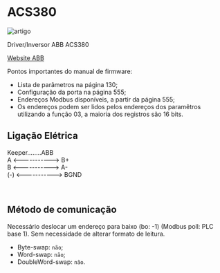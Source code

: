 # ACS380

![artigo](https://cdn.productimages.abb.com/9PAA00000023915_400x400.jpg)

Driver/Inversor ABB ACS380

[Website ABB](https://new.abb.com/drives/pt/baixa-tensao-ac/fabricantes-de-maquinas/acs380)

Pontos importantes do manual de firmware:
- Lista de parâmetros na página 130;
- Configuração da porta na página 555;
- Endereços Modbus disponíveis, a partir da página 555;
- Os endereços podem ser lidos pelos endereços dos paramêtros utilizando a função 03, a maioria dos registros são 16 bits.

## Ligação Elétrica

Keeper........ABB <br/>
A <-----------> B+ <br/>
B <-----------> A- <br/>
(-) <-----------> BGND

<br/>

## Método de comunicação
Necessário deslocar um endereço para baixo (bo: -1) (Modbus poll: PLC base 1). Sem necessidade de alterar formato de leitura.
- Byte-swap: `não`;
- Word-swap: `não`;
- DoubleWord-swap: `não`.